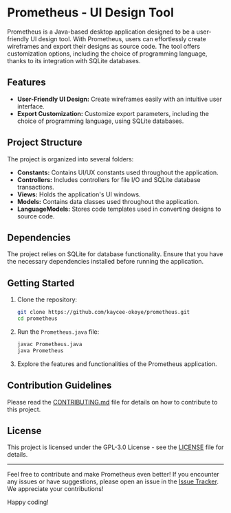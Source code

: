 # Prometheus - UI Design Tool

Prometheus is a Java-based desktop application designed to be a user-friendly UI design tool. With Prometheus, users can effortlessly create wireframes and export their designs as source code. The tool offers customization options, including the choice of programming language, thanks to its integration with SQLite databases.

## Features

- **User-Friendly UI Design:** Create wireframes easily with an intuitive user interface.
- **Export Customization:** Customize export parameters, including the choice of programming language, using SQLite databases.

## Project Structure

The project is organized into several folders:

- **Constants:** Contains UI/UX constants used throughout the application.
- **Controllers:** Includes controllers for file I/O and SQLite database transactions.
- **Views:** Holds the application's UI windows.
- **Models:** Contains data classes used throughout the application.
- **LanguageModels:** Stores code templates used in converting designs to source code.

## Dependencies

The project relies on SQLite for database functionality. Ensure that you have the necessary dependencies installed before running the application.

## Getting Started

1. Clone the repository:

   ```bash
   git clone https://github.com/kaycee-okoye/prometheus.git
   cd prometheus
   ```

2. Run the `Prometheus.java` file:

   ```bash
   javac Prometheus.java
   java Prometheus
   ```

3. Explore the features and functionalities of the Prometheus application.

## Contribution Guidelines

Please read the [CONTRIBUTING.md](CONTRIBUTING.md) file for details on how to contribute to this project.

## License

This project is licensed under the GPL-3.0 License - see the [LICENSE](LICENSE) file for details.

---

Feel free to contribute and make Prometheus even better! If you encounter any issues or have suggestions, please open an issue in the [Issue Tracker](https://github.com/kaycee-okoye/Prometheus/issues). We appreciate your contributions!

Happy coding!
